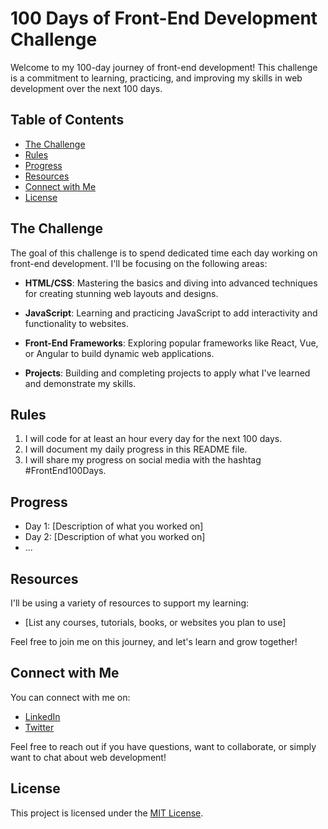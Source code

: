 # 100 Days of Front-End Development Challenge

Welcome to my 100-day journey of front-end development! This challenge is a commitment to learning, practicing, and improving my skills in web development over the next 100 days. 

## Table of Contents

- [The Challenge](#the-challenge)
- [Rules](#rules)
- [Progress](#progress)
- [Resources](#resources)
- [Connect with Me](#connect-with-me)
- [License](#license)

## The Challenge

The goal of this challenge is to spend dedicated time each day working on front-end development. I'll be focusing on the following areas:

- **HTML/CSS**: Mastering the basics and diving into advanced techniques for creating stunning web layouts and designs.

- **JavaScript**: Learning and practicing JavaScript to add interactivity and functionality to websites.

- **Front-End Frameworks**: Exploring popular frameworks like React, Vue, or Angular to build dynamic web applications.

- **Projects**: Building and completing projects to apply what I've learned and demonstrate my skills.

## Rules

1. I will code for at least an hour every day for the next 100 days.
2. I will document my daily progress in this README file.
3. I will share my progress on social media with the hashtag #FrontEnd100Days.

## Progress

- Day 1: [Description of what you worked on]
- Day 2: [Description of what you worked on]
- ...

## Resources

I'll be using a variety of resources to support my learning:

- [List any courses, tutorials, books, or websites you plan to use]

Feel free to join me on this journey, and let's learn and grow together!

## Connect with Me

You can connect with me on:

- [LinkedIn](https://www.linkedin.com/in/yourusername)
- [Twitter](https://twitter.com/yourusername)

Feel free to reach out if you have questions, want to collaborate, or simply want to chat about web development!

## License

This project is licensed under the [MIT License](LICENSE).
